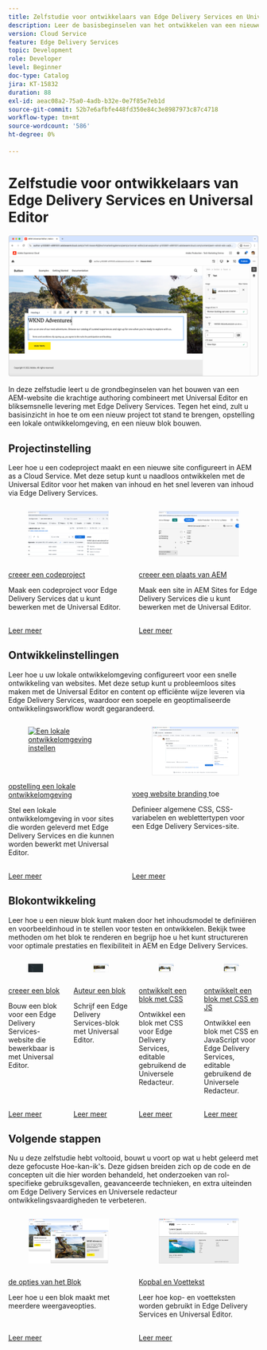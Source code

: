 ```yaml
---
title: Zelfstudie voor ontwikkelaars van Edge Delivery Services en Universal Editor
description: Leer de basisbeginselen van het ontwikkelen van een nieuwe website die in AEM Universal Editor is ontworpen en die met Edge Delivery Services wordt geleverd.
version: Cloud Service
feature: Edge Delivery Services
topic: Development
role: Developer
level: Beginner
doc-type: Catalog
jira: KT-15832
duration: 88
exl-id: aeac08a2-75a0-4adb-b32e-0e7f85e7eb1d
source-git-commit: 52b7e6afbfe448fd350e84c3e8987973c87c4718
workflow-type: tm+mt
source-wordcount: '586'
ht-degree: 0%

---
```


# Zelfstudie voor ontwikkelaars van Edge Delivery Services en Universal Editor

![ Edge Delivery Services en Universele de ontwikkelaarsleerprogramma van de Redacteur ](./assets/0-overview/hero.png)

In deze zelfstudie leert u de grondbeginselen van het bouwen van een AEM-website die krachtige authoring combineert met Universal Editor en bliksemsnelle levering met Edge Delivery Services. Tegen het eind, zult u basisinzicht in hoe te om een nieuw project tot stand te brengen, opstelling een lokale ontwikkelomgeving, en een nieuw blok bouwen.

## Projectinstelling

Leer hoe u een codeproject maakt en een nieuwe site configureert in AEM as a Cloud Service. Met deze setup kunt u naadloos ontwikkelen met de Universal Editor voor het maken van inhoud en het snel leveren van inhoud via Edge Delivery Services.

<!-- CARDS 

* ./1-new-code-project.md
* ./2-new-aem-site.md

-->
<!-- START CARDS HTML - DO NOT MODIFY BY HAND -->
<div class="columns">
    <div class="column is-half-tablet is-half-desktop is-one-third-widescreen" aria-label="Create a code project">
        <div class="card" style="height: 100%; display: flex; flex-direction: column; height: 100%;">
            <div class="card-image">
                <figure class="image x-is-16by9">
                    <a href="./1-new-code-project.md" title="Een codeproject maken" target="_blank" rel="referrer">
                        <img class="is-bordered-r-small" src="assets/1-new-project/new-project.png" alt="Een codeproject maken"
                             style="width: 100%; aspect-ratio: 16 / 9; object-fit: cover; overflow: hidden; display: block; margin: auto;">
                    </a>
                </figure>
            </div>
            <div class="card-content is-padded-small" style="display: flex; flex-direction: column; flex-grow: 1; justify-content: space-between;">
                <div class="top-card-content">
                    <p class="headline is-size-6 has-text-weight-bold">
                        <a href="./1-new-code-project.md" target="_blank" rel="referrer" title="Een codeproject maken"> creeer een codeproject </a>
                    </p>
                    <p class="is-size-6">Maak een codeproject voor Edge Delivery Services dat u kunt bewerken met de Universal Editor.</p>
                </div>
                <a href="./1-new-code-project.md" target="_blank" rel="referrer" class="spectrum-Button spectrum-Button--outline spectrum-Button--primary spectrum-Button--sizeM" style="align-self: flex-start; margin-top: 1rem;">
                    <span class="spectrum-Button-label has-no-wrap has-text-weight-bold"> Leer meer </span>
                </a>
            </div>
        </div>
    </div>
    <div class="column is-half-tablet is-half-desktop is-one-third-widescreen" aria-label="Create an AEM site">
        <div class="card" style="height: 100%; display: flex; flex-direction: column; height: 100%;">
            <div class="card-image">
                <figure class="image x-is-16by9">
                    <a href="./2-new-aem-site.md" title="Een AEM-site maken" target="_blank" rel="referrer">
                        <img class="is-bordered-r-small" src="assets/2-new-aem-site/new-site.png" alt="Een AEM-site maken"
                             style="width: 100%; aspect-ratio: 16 / 9; object-fit: cover; overflow: hidden; display: block; margin: auto;">
                    </a>
                </figure>
            </div>
            <div class="card-content is-padded-small" style="display: flex; flex-direction: column; flex-grow: 1; justify-content: space-between;">
                <div class="top-card-content">
                    <p class="headline is-size-6 has-text-weight-bold">
                        <a href="./2-new-aem-site.md" target="_blank" rel="referrer" title="Een AEM-site maken"> creeer een plaats van AEM </a>
                    </p>
                    <p class="is-size-6">Maak een site in AEM Sites for Edge Delivery Services die u kunt bewerken met de Universal Editor.</p>
                </div>
                <a href="./2-new-aem-site.md" target="_blank" rel="referrer" class="spectrum-Button spectrum-Button--outline spectrum-Button--primary spectrum-Button--sizeM" style="align-self: flex-start; margin-top: 1rem;">
                    <span class="spectrum-Button-label has-no-wrap has-text-weight-bold"> Leer meer </span>
                </a>
            </div>
        </div>
    </div>
</div>
<!-- END CARDS HTML - DO NOT MODIFY BY HAND -->

## Ontwikkelinstellingen

Leer hoe u uw lokale ontwikkelomgeving configureert voor een snelle ontwikkeling van websites. Met deze setup kunt u probleemloos sites maken met de Universal Editor en content op efficiënte wijze leveren via Edge Delivery Services, waardoor een soepele en geoptimaliseerde ontwikkelingsworkflow wordt gegarandeerd.
<!-- CARDS 

* ./3-local-development-environment.md
* ./4-website-branding.md

-->
<!-- START CARDS HTML - DO NOT MODIFY BY HAND -->
<div class="columns">
    <div class="column is-half-tablet is-half-desktop is-one-third-widescreen" aria-label="Set up a local development environment">
        <div class="card" style="height: 100%; display: flex; flex-direction: column; height: 100%;">
            <div class="card-image">
                <figure class="image x-is-16by9">
                    <a href="./3-local-development-environment.md" title="Een lokale ontwikkelomgeving instellen" target="_blank" rel="referrer">
                        <img class="is-bordered-r-small" src="https://video.tv.adobe.com/v/3443978/?format=jpeg&nocache=1741027443737" alt="Een lokale ontwikkelomgeving instellen"
                             style="width: 100%; aspect-ratio: 16 / 9; object-fit: cover; overflow: hidden; display: block; margin: auto;">
                    </a>
                </figure>
            </div>
            <div class="card-content is-padded-small" style="display: flex; flex-direction: column; flex-grow: 1; justify-content: space-between;">
                <div class="top-card-content">
                    <p class="headline is-size-6 has-text-weight-bold">
                        <a href="./3-local-development-environment.md" target="_blank" rel="referrer" title="Een lokale ontwikkelomgeving instellen"> opstelling een lokale ontwikkelomgeving </a>
                    </p>
                    <p class="is-size-6">Stel een lokale ontwikkelomgeving in voor sites die worden geleverd met Edge Delivery Services en die kunnen worden bewerkt met Universal Editor.</p>
                </div>
                <a href="./3-local-development-environment.md" target="_blank" rel="referrer" class="spectrum-Button spectrum-Button--outline spectrum-Button--primary spectrum-Button--sizeM" style="align-self: flex-start; margin-top: 1rem;">
                    <span class="spectrum-Button-label has-no-wrap has-text-weight-bold"> Leer meer </span>
                </a>
            </div>
        </div>
    </div>
    <div class="column is-half-tablet is-half-desktop is-one-third-widescreen" aria-label="Add website branding">
        <div class="card" style="height: 100%; display: flex; flex-direction: column; height: 100%;">
            <div class="card-image">
                <figure class="image x-is-16by9">
                    <a href="./4-website-branding.md" title="Websitemarkering toevoegen" target="_blank" rel="referrer">
                        <img class="is-bordered-r-small" src="assets/4-website-branding/github-issues.png" alt="Websitemarkering toevoegen"
                             style="width: 100%; aspect-ratio: 16 / 9; object-fit: cover; overflow: hidden; display: block; margin: auto;">
                    </a>
                </figure>
            </div>
            <div class="card-content is-padded-small" style="display: flex; flex-direction: column; flex-grow: 1; justify-content: space-between;">
                <div class="top-card-content">
                    <p class="headline is-size-6 has-text-weight-bold">
                        <a href="./4-website-branding.md" target="_blank" rel="referrer" title="Websitemarkering toevoegen"> voeg website branding </a> toe
                    </p>
                    <p class="is-size-6">Definieer algemene CSS, CSS-variabelen en weblettertypen voor een Edge Delivery Services-site.</p>
                </div>
                <a href="./4-website-branding.md" target="_blank" rel="referrer" class="spectrum-Button spectrum-Button--outline spectrum-Button--primary spectrum-Button--sizeM" style="align-self: flex-start; margin-top: 1rem;">
                    <span class="spectrum-Button-label has-no-wrap has-text-weight-bold"> Leer meer </span>
                </a>
            </div>
        </div>
    </div>
</div>
<!-- END CARDS HTML - DO NOT MODIFY BY HAND -->

## Blokontwikkeling

Leer hoe u een nieuw blok kunt maken door het inhoudsmodel te definiëren en voorbeeldinhoud in te stellen voor testen en ontwikkelen. Bekijk twee methoden om het blok te renderen en begrijp hoe u het kunt structureren voor optimale prestaties en flexibiliteit in AEM en Edge Delivery Services.

<!-- CARDS 

* ./5-new-block.md {image = ./assets/5-new-block/card.png}
* ./6-author-block.md {image = ./assets/6-author-block/card.png}
* ./7a-block-css.md {image = ./assets/7a-block-css/card.png}
* ./7b-block-js-css.md {image = ./assets/7b-block-js-css/card.png}

-->
<!-- START CARDS HTML - DO NOT MODIFY BY HAND -->
<div class="columns">
    <div class="column is-half-tablet is-half-desktop is-one-third-widescreen" aria-label="Create a block">
        <div class="card" style="height: 100%; display: flex; flex-direction: column; height: 100%;">
            <div class="card-image">
                <figure class="image x-is-16by9">
                    <a href="./5-new-block.md" title="Een blok maken" target="_blank" rel="referrer">
                        <img class="is-bordered-r-small" src="./assets/5-new-block/card.png" alt="Een blok maken"
                             style="width: 100%; aspect-ratio: 16 / 9; object-fit: cover; overflow: hidden; display: block; margin: auto;">
                    </a>
                </figure>
            </div>
            <div class="card-content is-padded-small" style="display: flex; flex-direction: column; flex-grow: 1; justify-content: space-between;">
                <div class="top-card-content">
                    <p class="headline is-size-6 has-text-weight-bold">
                        <a href="./5-new-block.md" target="_blank" rel="referrer" title="Een blok maken"> creeer een blok </a>
                    </p>
                    <p class="is-size-6">Bouw een blok voor een Edge Delivery Services-website die bewerkbaar is met Universal Editor.</p>
                </div>
                <a href="./5-new-block.md" target="_blank" rel="referrer" class="spectrum-Button spectrum-Button--outline spectrum-Button--primary spectrum-Button--sizeM" style="align-self: flex-start; margin-top: 1rem;">
                    <span class="spectrum-Button-label has-no-wrap has-text-weight-bold"> Leer meer </span>
                </a>
            </div>
        </div>
    </div>
    <div class="column is-half-tablet is-half-desktop is-one-third-widescreen" aria-label="Author a block">
        <div class="card" style="height: 100%; display: flex; flex-direction: column; height: 100%;">
            <div class="card-image">
                <figure class="image x-is-16by9">
                    <a href="./6-author-block.md" title="Auteur van een blok" target="_blank" rel="referrer">
                        <img class="is-bordered-r-small" src="./assets/6-author-block/card.png" alt="Auteur van een blok"
                             style="width: 100%; aspect-ratio: 16 / 9; object-fit: cover; overflow: hidden; display: block; margin: auto;">
                    </a>
                </figure>
            </div>
            <div class="card-content is-padded-small" style="display: flex; flex-direction: column; flex-grow: 1; justify-content: space-between;">
                <div class="top-card-content">
                    <p class="headline is-size-6 has-text-weight-bold">
                        <a href="./6-author-block.md" target="_blank" rel="referrer" title="Auteur van een blok"> Auteur een blok </a>
                    </p>
                    <p class="is-size-6">Schrijf een Edge Delivery Services-blok met Universal Editor.</p>
                </div>
                <a href="./6-author-block.md" target="_blank" rel="referrer" class="spectrum-Button spectrum-Button--outline spectrum-Button--primary spectrum-Button--sizeM" style="align-self: flex-start; margin-top: 1rem;">
                    <span class="spectrum-Button-label has-no-wrap has-text-weight-bold"> Leer meer </span>
                </a>
            </div>
        </div>
    </div>
    <div class="column is-half-tablet is-half-desktop is-one-third-widescreen" aria-label="Develop a block with CSS">
        <div class="card" style="height: 100%; display: flex; flex-direction: column; height: 100%;">
            <div class="card-image">
                <figure class="image x-is-16by9">
                    <a href="./7a-block-css.md" title="Een blok met CSS ontwikkelen" target="_blank" rel="referrer">
                        <img class="is-bordered-r-small" src="./assets/7a-block-css/card.png" alt="Een blok met CSS ontwikkelen"
                             style="width: 100%; aspect-ratio: 16 / 9; object-fit: cover; overflow: hidden; display: block; margin: auto;">
                    </a>
                </figure>
            </div>
            <div class="card-content is-padded-small" style="display: flex; flex-direction: column; flex-grow: 1; justify-content: space-between;">
                <div class="top-card-content">
                    <p class="headline is-size-6 has-text-weight-bold">
                        <a href="./7a-block-css.md" target="_blank" rel="referrer" title="Een blok met CSS ontwikkelen"> ontwikkelt een blok met CSS </a>
                    </p>
                    <p class="is-size-6">Ontwikkel een blok met CSS voor Edge Delivery Services, editable gebruikend de Universele Redacteur.</p>
                </div>
                <a href="./7a-block-css.md" target="_blank" rel="referrer" class="spectrum-Button spectrum-Button--outline spectrum-Button--primary spectrum-Button--sizeM" style="align-self: flex-start; margin-top: 1rem;">
                    <span class="spectrum-Button-label has-no-wrap has-text-weight-bold"> Leer meer </span>
                </a>
            </div>
        </div>
    </div>
    <div class="column is-half-tablet is-half-desktop is-one-third-widescreen" aria-label="Develop a block with CSS and JS">
        <div class="card" style="height: 100%; display: flex; flex-direction: column; height: 100%;">
            <div class="card-image">
                <figure class="image x-is-16by9">
                    <a href="./7b-block-js-css.md" title="Een blok ontwikkelen met CSS en JS" target="_blank" rel="referrer">
                        <img class="is-bordered-r-small" src="./assets/7b-block-js-css/card.png" alt="Een blok ontwikkelen met CSS en JS"
                             style="width: 100%; aspect-ratio: 16 / 9; object-fit: cover; overflow: hidden; display: block; margin: auto;">
                    </a>
                </figure>
            </div>
            <div class="card-content is-padded-small" style="display: flex; flex-direction: column; flex-grow: 1; justify-content: space-between;">
                <div class="top-card-content">
                    <p class="headline is-size-6 has-text-weight-bold">
                        <a href="./7b-block-js-css.md" target="_blank" rel="referrer" title="Een blok ontwikkelen met CSS en JS"> ontwikkelt een blok met CSS en JS </a>
                    </p>
                    <p class="is-size-6">Ontwikkel een blok met CSS en JavaScript voor Edge Delivery Services, editable gebruikend de Universele Redacteur.</p>
                </div>
                <a href="./7b-block-js-css.md" target="_blank" rel="referrer" class="spectrum-Button spectrum-Button--outline spectrum-Button--primary spectrum-Button--sizeM" style="align-self: flex-start; margin-top: 1rem;">
                    <span class="spectrum-Button-label has-no-wrap has-text-weight-bold"> Leer meer </span>
                </a>
            </div>
        </div>
    </div>
</div>
<!-- END CARDS HTML - DO NOT MODIFY BY HAND -->

## Volgende stappen

Nu u deze zelfstudie hebt voltooid, bouwt u voort op wat u hebt geleerd met deze gefocuste Hoe-kan-ik&#39;s. Deze gidsen breiden zich op de code en de concepten uit die hier worden behandeld, het onderzoeken van rol-specifieke gebruiksgevallen, geavanceerde technieken, en extra uiteinden om Edge Delivery Services en Universele redacteur ontwikkelingsvaardigheden te verbeteren.

<!-- CARDS 

* ./how-to/block-options.md
* ./how-to/header-and-footer.md

-->
<!-- START CARDS HTML - DO NOT MODIFY BY HAND -->
<div class="columns">
    <div class="column is-half-tablet is-half-desktop is-one-third-widescreen" aria-label="Block options">
        <div class="card" style="height: 100%; display: flex; flex-direction: column; height: 100%;">
            <div class="card-image">
                <figure class="image x-is-16by9">
                    <a href="./how-to/block-options.md" title="Blokopties" target="_blank" rel="referrer">
                        <img class="is-bordered-r-small" src="how-to/assets/block-options/main.png" alt="Blokopties"
                             style="width: 100%; aspect-ratio: 16 / 9; object-fit: cover; overflow: hidden; display: block; margin: auto;">
                    </a>
                </figure>
            </div>
            <div class="card-content is-padded-small" style="display: flex; flex-direction: column; flex-grow: 1; justify-content: space-between;">
                <div class="top-card-content">
                    <p class="headline is-size-6 has-text-weight-bold">
                        <a href="./how-to/block-options.md" target="_blank" rel="referrer" title="Blokopties"> de opties van het Blok </a>
                    </p>
                    <p class="is-size-6">Leer hoe u een blok maakt met meerdere weergaveopties.</p>
                </div>
                <a href="./how-to/block-options.md" target="_blank" rel="referrer" class="spectrum-Button spectrum-Button--outline spectrum-Button--primary spectrum-Button--sizeM" style="align-self: flex-start; margin-top: 1rem;">
                    <span class="spectrum-Button-label has-no-wrap has-text-weight-bold"> Leer meer </span>
                </a>
            </div>
        </div>
    </div>
    <div class="column is-half-tablet is-half-desktop is-one-third-widescreen" aria-label="Header and Footer">
        <div class="card" style="height: 100%; display: flex; flex-direction: column; height: 100%;">
            <div class="card-image">
                <figure class="image x-is-16by9">
                    <a href="./how-to/header-and-footer.md" title="Koptekst en voettekst" target="_blank" rel="referrer">
                        <img class="is-bordered-r-small" src="how-to/assets/header-and-footer/hero.png" alt="Koptekst en voettekst"
                             style="width: 100%; aspect-ratio: 16 / 9; object-fit: cover; overflow: hidden; display: block; margin: auto;">
                    </a>
                </figure>
            </div>
            <div class="card-content is-padded-small" style="display: flex; flex-direction: column; flex-grow: 1; justify-content: space-between;">
                <div class="top-card-content">
                    <p class="headline is-size-6 has-text-weight-bold">
                        <a href="./how-to/header-and-footer.md" target="_blank" rel="referrer" title="Koptekst en voettekst"> Kopbal en Voettekst </a>
                    </p>
                    <p class="is-size-6">Leer hoe kop- en voetteksten worden gebruikt in Edge Delivery Services en Universal Editor.</p>
                </div>
                <a href="./how-to/header-and-footer.md" target="_blank" rel="referrer" class="spectrum-Button spectrum-Button--outline spectrum-Button--primary spectrum-Button--sizeM" style="align-self: flex-start; margin-top: 1rem;">
                    <span class="spectrum-Button-label has-no-wrap has-text-weight-bold"> Leer meer </span>
                </a>
            </div>
        </div>
    </div>
</div>
<!-- END CARDS HTML - DO NOT MODIFY BY HAND -->
